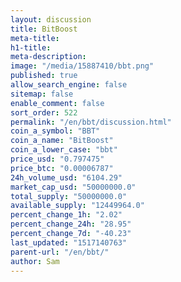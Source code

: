 ```yaml
---
layout: discussion
title: BitBoost
meta-title: 
h1-title: 
meta-description: 
image: "/media/15887410/bbt.png"
published: true
allow_search_engine: false
sitemap: false
enable_comment: false
sort_order: 522
permalink: "/en/bbt/discussion.html"
coin_a_symbol: "BBT"
coin_a_name: "BitBoost"
coin_a_lower_case: "bbt"
price_usd: "0.797475"
price_btc: "0.00006787"
24h_volume_usd: "6104.29"
market_cap_usd: "50000000.0"
total_supply: "50000000.0"
available_supply: "12449964.0"
percent_change_1h: "2.02"
percent_change_24h: "28.95"
percent_change_7d: "-40.23"
last_updated: "1517140763"
parent-url: "/en/bbt/"
author: Sam
---
```


